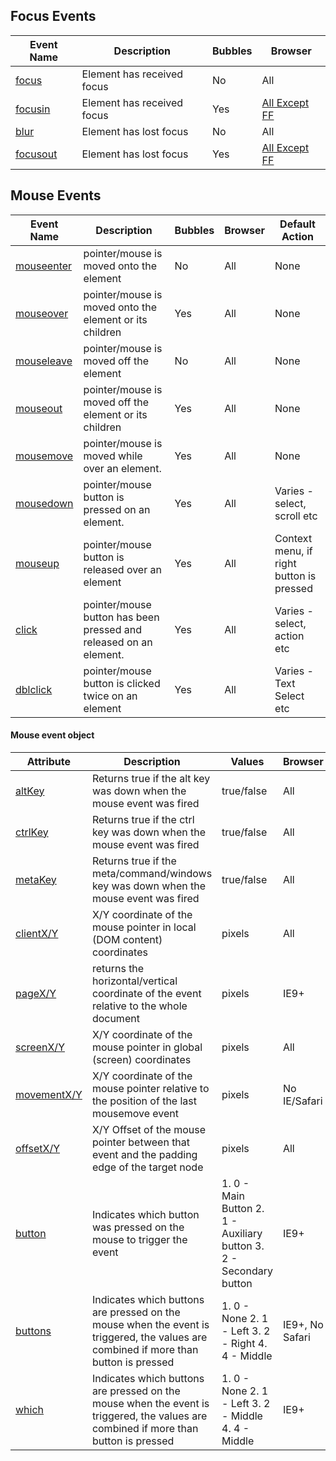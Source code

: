 ## Focus Events

|Event Name|Description|Bubbles|Browser|
|----------|----------|-------|--------|
|[focus](https://developer.mozilla.org/en-US/docs/Web/Events/focus)  |Element has received focus|No|All|
|[focusin](https://developer.mozilla.org/en-US/docs/Web/Events/focusin)  |Element has received focus|Yes|[All Except FF](http://caniuse.com/#feat=focusin-focusout-events)|
|[blur](https://developer.mozilla.org/en-US/docs/Web/Events/blur)  |Element has lost focus|No|All|
|[focusout](https://developer.mozilla.org/en-US/docs/Web/Events/focusout)  |Element has lost focus|Yes|[All Except FF](http://caniuse.com/#feat=focusin-focusout-events)|


## Mouse Events

|Event Name|Description|Bubbles|Browser|Default Action|
|----------|-----------|-------|-------|--------------|
|[mouseenter](https://developer.mozilla.org/en-US/docs/Web/Events/mouseenter) |pointer/mouse is moved onto the element|No|All|None|
|[mouseover](https://developer.mozilla.org/en-US/docs/Web/Events/mouseover) |pointer/mouse is moved onto the element or its children|Yes|All|None|
|[mouseleave](https://developer.mozilla.org/en-US/docs/Web/Events/mouseleave) |pointer/mouse is moved off the element|No|All|None|
|[mouseout](https://developer.mozilla.org/en-US/docs/Web/Events/mouseout) |pointer/mouse is moved off the element or its children|Yes|All|None|
|[mousemove](https://developer.mozilla.org/en-US/docs/Web/Events/mousemove) |pointer/mouse is moved while over an element.|Yes|All|None|
|[mousedown](https://developer.mozilla.org/en-US/docs/Web/Events/mousedown) |pointer/mouse button is pressed on an element.|Yes|All|Varies - select, scroll etc|
|[mouseup](https://developer.mozilla.org/en-US/docs/Web/Events/mouseup) |pointer/mouse button is released over an element|Yes|All|Context menu, if right button is pressed|
|[click](https://developer.mozilla.org/en-US/docs/Web/Events/click) |pointer/mouse button has been pressed and released on an element.|Yes|All|Varies - select, action etc|
|[dblclick](https://developer.mozilla.org/en-US/docs/Web/Events/dblclick) |pointer/mouse button is clicked twice on an element|Yes|All|Varies - Text Select etc|


#### Mouse event object

|Attribute|Description|Values      |Browser|
|----------|-----------|-----------|-------|
|[altKey](https://developer.mozilla.org/en-US/docs/Web/API/MouseEvent/altKey) |Returns true if the alt key was down when the mouse event was fired|true/false|All|
|[ctrlKey](https://developer.mozilla.org/en-US/docs/Web/API/MouseEvent/ctrlKey) |Returns true if the ctrl key was down when the mouse event was fired|true/false|All|
|[metaKey](https://developer.mozilla.org/en-US/docs/Web/API/MouseEvent/metaKey) |Returns true if the meta/command/windows key was down when the mouse event was fired|true/false|All|
|[clientX/Y](https://developer.mozilla.org/en-US/docs/Web/API/MouseEvent/clientX) | X/Y coordinate of the mouse pointer in local (DOM content) coordinates|pixels|All|
|[pageX/Y](https://developer.mozilla.org/en-US/docs/Web/API/MouseEvent/pageX) | returns the horizontal/vertical coordinate of the event relative to the whole document|pixels|IE9+|
|[screenX/Y](https://developer.mozilla.org/en-US/docs/Web/API/MouseEvent/screenX) |  X/Y coordinate of the mouse pointer in global (screen) coordinates|pixels|All|
|[movementX/Y](https://developer.mozilla.org/en-US/docs/Web/API/MouseEvent/movementX) |  X/Y coordinate of the mouse pointer relative to the position of the last mousemove event|pixels|No IE/Safari|
|[offsetX/Y](https://developer.mozilla.org/en-US/docs/Web/API/MouseEvent/offsetX) | X/Y Offset of the mouse pointer between that event and the padding edge of the target node|pixels|All|
|[button](https://developer.mozilla.org/en-US/docs/Web/API/MouseEvent/button) |Indicates which button was pressed on the mouse to trigger the event|1. 0 - Main Button 2. 1 - Auxiliary button 3. 2 - Secondary button|IE9+|
|[buttons](https://developer.mozilla.org/en-US/docs/Web/API/MouseEvent/buttons) |Indicates which buttons are pressed on the mouse when the event is triggered, the values are combined if more than button is pressed|1. 0 - None 2. 1 - Left 3. 2 - Right 4. 4 - Middle|IE9+, No Safari|
|[which](https://developer.mozilla.org/en-US/docs/Web/API/MouseEvent/buttons) |Indicates which buttons are pressed on the mouse when the event is triggered, the values are combined if more than button is pressed|1. 0 - None 2. 1 - Left 3. 2 - Middle  4. 4 - Middle|IE9+|

